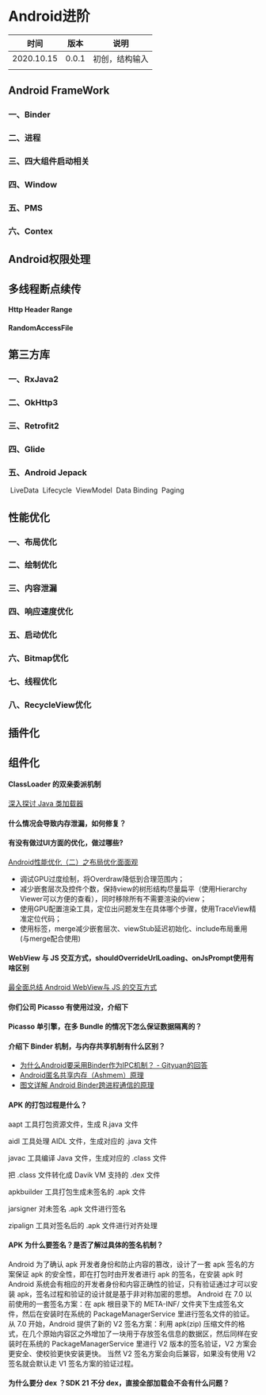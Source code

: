 # Android进阶

| 时间       | 版本  | 说明           |
| ---------- | ----- | -------------- |
| 2020.10.15 | 0.0.1 | 初创，结构输入 |
|            |       |                |

## Android FrameWork
### 一、Binder
### 二、进程
### 三、四大组件启动相关
### 四、Window
### 五、PMS
### 六、Contex

## Android权限处理

## 多线程断点续传
#### Http Header Range
####  RandomAccessFile

## 第三方库
### 一、RxJava2
### 二、OkHttp3
### 三、Retrofit2
### 四、Glide
### 五、Android Jepack
​		LiveData
​		Lifecycle
​		ViewModel
​		Data Binding
​		Paging

## 性能优化
### 一、布局优化
### 二、绘制优化
### 三、内容泄漏
### 四、响应速度优化
### 五、启动优化
### 六、Bitmap优化
### 七、线程优化
### 八、RecycleView优化

## 插件化
## 组件化





#### ClassLoader 的双亲委派机制

[深入探讨 Java 类加载器](https://links.jianshu.com/go?to=https%3A%2F%2Fwww.ibm.com%2Fdeveloperworks%2Fcn%2Fjava%2Fj-lo-classloader%2F) 

#### 什么情况会导致内存泄漏，如何修复？

#### 有没有做过UI方面的优化，做过哪些?

[Android性能优化（二）之布局优化面面观](https://www.jianshu.com/p/4f44a178c547)

- 调试GPU过度绘制，将Overdraw降低到合理范围内；
- 减少嵌套层次及控件个数，保持view的树形结构尽量扁平（使用Hierarchy Viewer可以方便的查看），同时移除所有不需要渲染的view；
- 使用GPU配置渲染工具，定位出问题发生在具体哪个步骤，使用TraceView精准定位代码；
- 使用标签，merge减少嵌套层次、viewStub延迟初始化、include布局重用 (与merge配合使用)

#### WebView 与 JS 交互方式，shouldOverrideUrlLoading、onJsPrompt使用有啥区别 

[最全面总结 Android WebView与 JS 的交互方式](https://www.jianshu.com/p/345f4d8a5cfa)

#### 你们公司 Picasso 有使用过没，介绍下



#### Picasso 单引擎，在多 Bundle 的情况下怎么保证数据隔离的？



#### 介绍下 Binder 机制，与内存共享机制有什么区别？

- [为什么Android要采用Binder作为IPC机制？ - Gityuan的回答](https://links.jianshu.com/go?to=https%3A%2F%2Fwww.zhihu.com%2Fquestion%2F39440766%2Fanswer%2F89210950)
- [Android匿名共享内存（Ashmem）原理](https://links.jianshu.com/go?to=https%3A%2F%2Fjuejin.im%2Fpost%2F59e818bb6fb9a044fd10de38%23heading-1)
- [图文详解 Android Binder跨进程通信的原理](https://www.jianshu.com/p/4ee3fd07da14)

#### APK 的打包过程是什么？

aapt 工具打包资源文件，生成 R.java 文件

aidl 工具处理 AIDL 文件，生成对应的 .java 文件

javac 工具编译 Java 文件，生成对应的 .class 文件

把 .class 文件转化成 Davik VM 支持的 .dex 文件

apkbuilder 工具打包生成未签名的 .apk 文件

jarsigner 对未签名 .apk 文件进行签名

zipalign 工具对签名后的 .apk 文件进行对齐处理

#### APK 为什么要签名？是否了解过具体的签名机制？

Android 为了确认 apk 开发者身份和防止内容的篡改，设计了一套 apk 签名的方案保证 apk 的安全性，即在打包时由开发者进行 apk 的签名，在安装 apk 时Android 系统会有相应的开发者身份和内容正确性的验证，只有验证通过才可以安装 apk，签名过程和验证的设计就是基于非对称加密的思想。
 Android 在 7.0 以前使用的一套签名方案：在 apk 根目录下的 META-INF/ 文件夹下生成签名文件，然后在安装时在系统的 PackageManagerService 里进行签名文件的验证。
 从 7.0 开始，Android 提供了新的 V2 签名方案：利用 apk(zip) 压缩文件的格式，在几个原始内容区之外增加了一块用于存放签名信息的数据区，然后同样在安装时在系统的 PackageManagerService 里进行 V2 版本的签名验证，V2 方案会更安全、使校验更快安装更快。
 当然 V2 签名方案会向后兼容，如果没有使用 V2 签名就会默认走 V1 签名方案的验证过程。

#### 为什么要分 dex ？SDK 21 不分 dex，直接全部加载会不会有什么问题？

